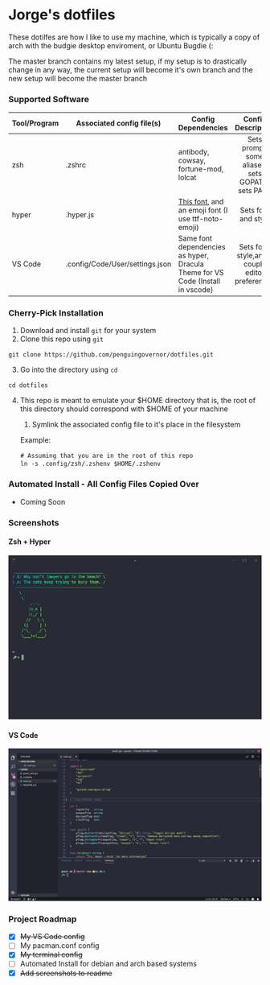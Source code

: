 # Jorge's dotfiles

These dotilfes are how I like to use my machine, which is typically a copy of arch with the budgie desktop enviroment, or Ubuntu Bugdie (:

The master branch contains my latest setup, if my setup is to drastically change in any way, the current setup will become it's own branch and the new setup will become the master branch

### Supported Software
| Tool/Program 	| Associated config file(s)       	| Config Dependencies                                                                                                                                                      	|                            Config Description                           	|
|--------------	|---------------------------------	|--------------------------------------------------------------------------------------------------------------------------------------------------------------------------	|:-----------------------------------------------------------------------:	|
| zsh          	| .zshrc                          	| antibody, cowsay, fortune-mod, lolcat                                                                                                                                              	| Sets prompt, some aliases, sets GOPATH, sets PATH 	|
| hyper        	| .hyper.js                       	| [This font](https://github.com/powerline/fonts/blob/master/Meslo%20Dotted/Meslo%20LG%20M%20DZ%20Regular%20for%20Powerline.ttf), and an emoji font (I use ttf-noto-emoji) 	|                           Sets font and style                           	|
| VS Code      	| .config/Code/User/settings.json 	| Same font dependencies as hyper, Dracula Theme for VS Code (Install in vscode)                                                                                           	| Sets font, style,and a couple editor preferences                        	|
### Cherry-Pick Installation 
1. Download and install `git` for your system
2. Clone this repo using `git`
```shell
git clone https://github.com/penguingovernor/dotfiles.git
```
3. Go into the directory using `cd`
```shell
cd dotfiles
```
4. This repo is meant to emulate your $HOME directory that is, the root of this directory should correspond with $HOME of your machine
    1. Symlink the associated config file to it's place in the filesystem

    Example:
    ```shell
    # Assuming that you are in the root of this repo
    ln -s .config/zsh/.zshenv $HOME/.zshenv
    ```

### Automated Install - All Config Files Copied Over
* Coming Soon

### Screenshots

#### Zsh + Hyper
![zsh + hyper](screenshots/zsh_hyper.gif)

#### VS Code
![vscode](screenshots/vscode.png)

### Project Roadmap
- [x] ~~My VS Code config~~
- [ ] My pacman.conf config
- [x] ~~My terminal config~~
- [ ] Automated Install for debian and arch based systems
- [x] ~~Add screenshots to readme~~